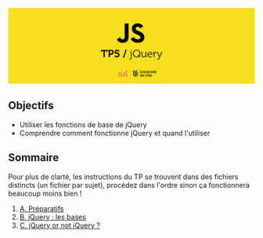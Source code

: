<img src="images/readme/header.jpg">

## Objectifs
- Utiliser les fonctions de base de jQuery
- Comprendre comment fonctionne jQuery et quand l'utiliser

## Sommaire
Pour plus de clarté, les instructions du TP se trouvent dans des fichiers distincts (un fichier par sujet), procédez dans l'ordre sinon ça fonctionnera beaucoup moins bien !

1. [A. Préparatifs](A-preparatifs.md)
2. [B. jQuery : les bases](B-jquery-bases.md)
3. [C. jQuery or not jQuery ?](C-jquery-ou-pas.md)